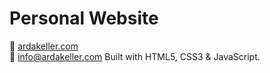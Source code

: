 # Personal Website

📍 [ardakeller.com](https://ardakeller.com)  
📧 [info@ardakeller.com](mailto:info@ardakeller.com)
Built with HTML5, CSS3 & JavaScript.

